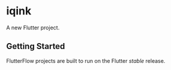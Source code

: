 # iqink

A new Flutter project.

## Getting Started

FlutterFlow projects are built to run on the Flutter _stable_ release.
